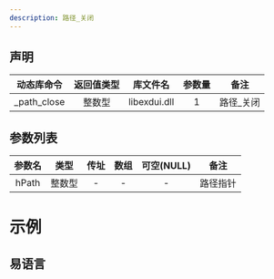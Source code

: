 ```yaml
---
description: 路径_关闭
---
```





## 声明

| 动态库命令  | 返回值类型 |   库文件名   | 参数量 |   备注    |
| :---------: | :--------: | :----------: | :----: | :-------: |
| _path_close |   整数型   | libexdui.dll |   1    | 路径_关闭 |



## 参数列表

|   参数名   |  类型  | 传址 | 数组 | 可空(NULL) |   备注   |
| :--------: | :----: | :--: | :--: | :--------: | :------: |
|   hPath    | 整数型 |  -   |  -   |     -      | 路径指针 |



# 示例

## 易语言

